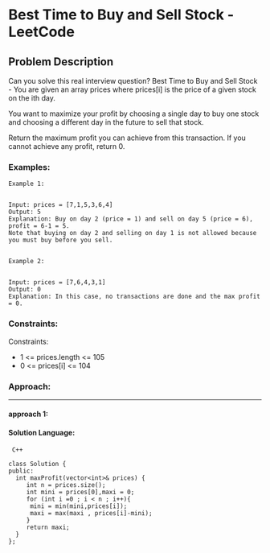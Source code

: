 # Best Time to Buy and Sell Stock - LeetCode
  
  ## Problem Description
  
  Can you solve this real interview question? Best Time to Buy and Sell Stock - You are given an array prices where prices[i] is the price of a given stock on the ith day.

You want to maximize your profit by choosing a single day to buy one stock and choosing a different day in the future to sell that stock.

Return the maximum profit you can achieve from this transaction. If you cannot achieve any profit, return 0.
  
  ### Examples:
  ```
  Example 1:


Input: prices = [7,1,5,3,6,4]
Output: 5
Explanation: Buy on day 2 (price = 1) and sell on day 5 (price = 6), profit = 6-1 = 5.
Note that buying on day 2 and selling on day 1 is not allowed because you must buy before you sell.


Example 2:


Input: prices = [7,6,4,3,1]
Output: 0
Explanation: In this case, no transactions are done and the max profit = 0.
  ```
  
  ### Constraints:
  
  Constraints:

 * 1 <= prices.length <= 105
 * 0 <= prices[i] <= 104
  
  
  ### Approach:
  ---
  
  #### approach 1:
  

  #### Solution Language:
  ```  C++  ```
  ```
  class Solution {
public:
    int maxProfit(vector<int>& prices) {
       int n = prices.size();
       int mini = prices[0],maxi = 0;
       for (int i =0 ; i < n ; i++){
        mini = min(mini,prices[i]);
        maxi = max(maxi , prices[i]-mini);
       }
       return maxi;       
    }
};
  ```
  